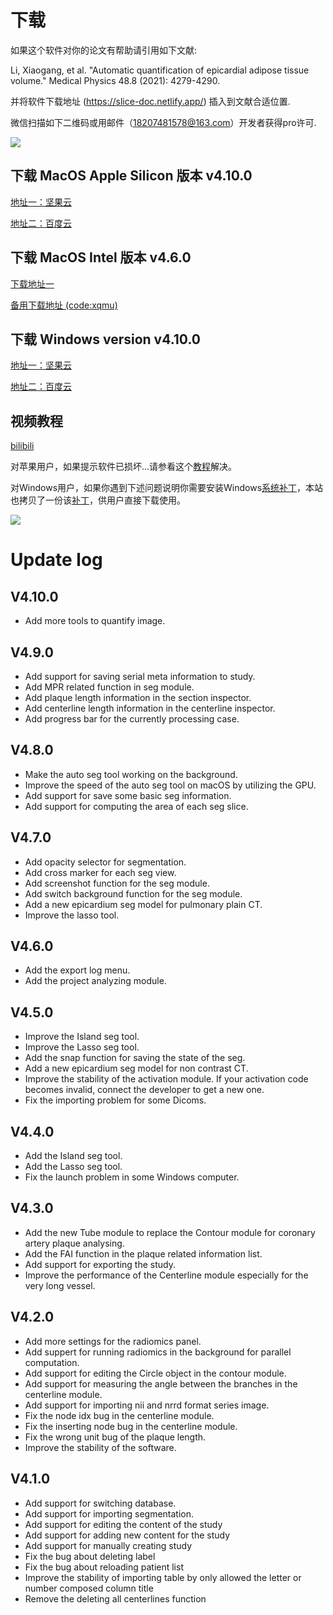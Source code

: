 # 下载

如果这个软件对你的论文有帮助请引用如下文献:

Li, Xiaogang, et al. "Automatic quantification of epicardial adipose tissue volume." Medical Physics 48.8 (2021): 4279-4290.

并将软件下载地址 (https://slice-doc.netlify.app/) 插入到文献合适位置.

微信扫描如下二维码或用邮件（18207481578@163.com）开发者获得pro许可.

![](/images/QR.png)

## 下载 MacOS Apple Silicon 版本 v4.10.0 

<a href='https://www.jianguoyun.com/p/DagvBhMQ-MmzBhi-8aMFIAA'>地址一：坚果云</a>

<a href='https://pan.baidu.com/s/13XqnA2uiNWqS5wpB8avoIQ?pwd=9vpx'>地址二：百度云</a>

## 下载 MacOS Intel 版本 v4.6.0 

<a href='https://github.com/MountainAndMorning/EATSeg/releases/download/v4.6.0/TIMESlicePro_4.6.0.Intel.dmg'>下载地址一</a>

<a href='https://pan.baidu.com/s/1z2egH6r472qLUoLLifaOBA?pwd=xqmu'>备用下载地址 (code:xqmu)</a>


## 下载 Windows version v4.10.0 

<a href='https://www.jianguoyun.com/p/DQBtZccQ-MmzBhjA8aMFIAA'>地址一：坚果云</a>

<a href='https://pan.baidu.com/s/1QItYZDRYgq3sNCH7Mg188Q?pwd=wttr'>地址二：百度云</a>


## 视频教程
<a href='https://b23.tv/9gyl6Q6'>bilibili</a>

对苹果用户，如果提示软件已损坏...请参看这个<a href='https://zhuanlan.zhihu.com/p/617123498?utm_id=0&utm_source=wechat_session&utm_medium=social&s_r=0'>教程</a>解决。

对Windows用户，如果你遇到下述问题说明你需要安装Windows<a href='https://learn.microsoft.com/en-US/cpp/windows/latest-supported-vc-redist?view=msvc-170'>系统补丁</a>，本站也拷贝了一份该<a href='/VC_redist.x64.exe'>补丁</a>，供用户直接下载使用。

![](/images/error.png)


# Update log

## V4.10.0
- Add more tools to quantify image.

## V4.9.0
- Add support for saving serial meta information to study.
- Add MPR related function in seg module.
- Add plaque length information in the section inspector.
- Add centerline length information in the centerline inspector.
- Add progress bar for the currently processing case.

## V4.8.0
- Make the auto seg tool working on the background.
- Improve the speed of the auto seg tool on macOS by utilizing the GPU.
- Add support for save some basic seg information.
- Add support for computing the area of each seg slice.

## V4.7.0
- Add opacity selector for segmentation.
- Add cross marker for each seg view.
- Add screenshot function for the seg module.
- Add switch background function for the seg module.
- Add a new epicardium seg model for pulmonary plain CT.
- Improve the lasso tool.

## V4.6.0
- Add the export log menu.
- Add the project analyzing module.

## V4.5.0
- Improve the Island seg tool.
- Improve the Lasso seg tool.
- Add the snap function for saving the state of the seg.
- Add a new epicardium seg model for non contrast CT.
- Improve the stability of the activation module. If your activation code becomes invalid, connect the developer to get a new one.
- Fix the importing problem for some Dicoms.

## V4.4.0
- Add the Island seg tool.
- Add the Lasso seg tool.
- Fix the launch problem in some Windows computer.

## V4.3.0
- Add the new Tube module to replace the Contour module for coronary artery plaque analysing.
- Add the FAI function in the plaque related information list.
- Add support for exporting the study.
- Improve the performance of the Centerline module especially for the very long vessel.

## V4.2.0

- Add more settings for the radiomics panel.
- Add suppert for running radiomics in the background for parallel computation.
- Add support for editing the Circle object in the contour module.
- Add support for measuring the angle between the branches in the centerline module.
- Add support for importing nii and nrrd format series image.
- Fix the node idx bug in the centerline module.
- Fix the inserting node bug in the centerline module.
- Fix the wrong unit bug of the plaque length.
- Improve the stability of the software.

## V4.1.0

- Add support for switching database.
- Add support for importing segmentation.
- Add support for editing the content of the study
- Add support for adding new content for the study
- Add support for manually creating study
- Fix the bug about deleting label
- Fix the bug about reloading patient list
- Improve the stability of importing table by only allowed the letter or number composed column title
- Remove the deleting all centerlines function



